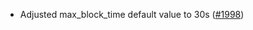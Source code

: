 *   Adjusted max\_block\_time default value to 30s
    ([#1998](https://github.com/informalsystems/ibc-rs/issues/1998))
